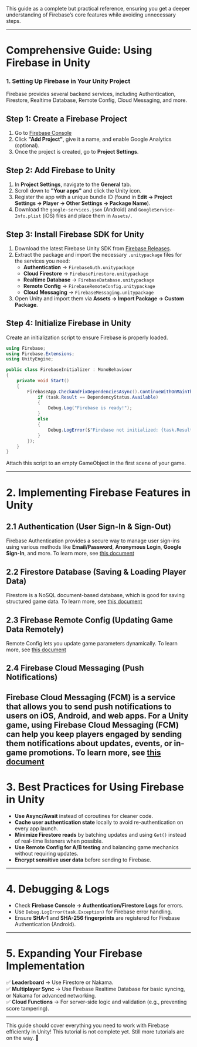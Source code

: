 This guide as a complete but practical reference, ensuring you get a deeper understanding of Firebase’s core features while avoiding unnecessary steps.

---

# **Comprehensive Guide: Using Firebase in Unity**

### **1. Setting Up Firebase in Your Unity Project**
Firebase provides several backend services, including Authentication, Firestore, Realtime Database, Remote Config, Cloud Messaging, and more.

## **Step 1: Create a Firebase Project**
1. Go to [Firebase Console](https://console.firebase.google.com/)
2. Click **"Add Project"**, give it a name, and enable Google Analytics (optional).
3. Once the project is created, go to **Project Settings**.

## **Step 2: Add Firebase to Unity**
1. In **Project Settings**, navigate to the **General** tab.
2. Scroll down to **"Your apps"** and click the Unity icon.
3. Register the app with a unique bundle ID (found in **Edit → Project Settings → Player → Other Settings → Package Name**).
4. Download the `google-services.json` (Android) and `GoogleService-Info.plist` (iOS) files and place them in `Assets/`.

## **Step 3: Install Firebase SDK for Unity**
1. Download the latest Firebase Unity SDK from [Firebase Releases](https://firebase.google.com/docs/unity/setup).
2. Extract the package and import the necessary `.unitypackage` files for the services you need:
   - **Authentication** → `FirebaseAuth.unitypackage`
   - **Cloud Firestore** → `FirebaseFirestore.unitypackage`
   - **Realtime Database** → `FirebaseDatabase.unitypackage`
   - **Remote Config** → `FirebaseRemoteConfig.unitypackage`
   - **Cloud Messaging** → `FirebaseMessaging.unitypackage`
3. Open Unity and import them via **Assets → Import Package → Custom Package**.

## **Step 4: Initialize Firebase in Unity**
Create an initialization script to ensure Firebase is properly loaded.

```csharp
using Firebase;
using Firebase.Extensions;
using UnityEngine;

public class FirebaseInitializer : MonoBehaviour
{
    private void Start()
    {
        FirebaseApp.CheckAndFixDependenciesAsync().ContinueWithOnMainThread(task => {
            if (task.Result == DependencyStatus.Available)
            {
                Debug.Log("Firebase is ready!");
            }
            else
            {
                Debug.LogError($"Firebase not initialized: {task.Result}");
            }
        });
    }
}
```
Attach this script to an empty GameObject in the first scene of your game.

---

# **2. Implementing Firebase Features in Unity**

## **2.1 Authentication (User Sign-In & Sign-Out)**

Firebase Authentication provides a secure way to manage user sign-ins using various methods like **Email/Password**, **Anonymous Login**, **Google Sign-In**, and more.
To learn more, see [this document](./Authentication/)

## **2.2 Firestore Database (Saving & Loading Player Data)**
Firestore is a NoSQL document-based database, which is good for saving structured game data.
To learn more, see [this document](./Firestore/)

## **2.3 Firebase Remote Config (Updating Game Data Remotely)**
Remote Config lets you update game parameters dynamically.
To learn more, see [this document](./Remote%20Config/)

## **2.4 Firebase Cloud Messaging (Push Notifications)**
Firebase Cloud Messaging (FCM) is a service that allows you to send push notifications to users on iOS, Android, and web apps. For a Unity game, using Firebase Cloud Messaging (FCM) can help you keep players engaged by sending them notifications about updates, events, or in-game promotions.
To learn more, see [this document](./Cloud%20Messaging/)
---

# **3. Best Practices for Using Firebase in Unity**
- **Use Async/Await** instead of coroutines for cleaner code.
- **Cache user authentication state** locally to avoid re-authentication on every app launch.
- **Minimize Firestore reads** by batching updates and using `Get()` instead of real-time listeners when possible.
- **Use Remote Config for A/B testing** and balancing game mechanics without requiring updates.
- **Encrypt sensitive user data** before sending to Firebase.

---

# **4. Debugging & Logs**
- Check **Firebase Console → Authentication/Firestore Logs** for errors.
- Use `Debug.LogError(task.Exception)` for Firebase error handling.
- Ensure **SHA-1** and **SHA-256 fingerprints** are registered for Firebase Authentication (Android).

---

# **5. Expanding Your Firebase Implementation**
✅ **Leaderboard** → Use Firestore or Nakama.  
✅ **Multiplayer Sync** → Use Firebase Realtime Database for basic syncing, or Nakama for advanced networking.  
✅ **Cloud Functions** → For server-side logic and validation (e.g., preventing score tampering).  

---

This guide should cover everything you need to work with Firebase efficiently in Unity! This tutorial is not complete yet. Still more tutorials are on the way. 🚀